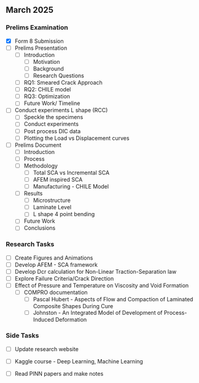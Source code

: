 ## March 2025

### Prelims Examination
- [x] Form 8 Submission
- [ ] Prelims Presentation
  - [ ] Introduction
    - [ ] Motivation
    - [ ] Background
    - [ ] Research Questions
  - [ ] RQ1: Smeared Crack Approach
  - [ ] RQ2: CHILE model
  - [ ] RQ3: Optimization
  - [ ] Future Work/ Timeline
- [ ] Conduct experiments L shape (RCC)
  - [ ] Speckle the specimens
  - [ ] Conduct experiments
  - [ ] Post process DIC data
  - [ ] Plotting the Load vs Displacement curves
- [ ] Prelims Document
  - [ ] Introduction
  - [ ] Process
  - [ ] Methodology
    - [ ] Total SCA vs Incremental SCA
    - [ ] AFEM inspired SCA
    - [ ] Manufacturing - CHILE Model
  - [ ] Results
    - [ ] Microstructure
    - [ ] Laminate Level
    - [ ] L shape 4 point bending 
  - [ ] Future Work
  - [ ] Conclusions

### Research Tasks
- [ ] Create Figures and Animations 
- [ ] Develop AFEM - SCA framework
- [ ] Develop Dcr calculation for Non-Linear Traction-Separation law
- [ ] Explore Failure Criteria/Crack Direction
- [ ] Effect of Pressure and Temperature on Viscosity and Void Formation
  - [ ] COMPRO documentation
    - [ ] Pascal Hubert - Aspects of Flow and Compaction of Laminated Composite Shapes During Cure
    - [ ] Johnston - An Integrated Model of Development of Process-Induced Deformation

### Side Tasks
- [ ] Update research website
- [ ] Kaggle course - Deep Learning, Machine Learning
- [ ] Read PINN papers and make notes




























